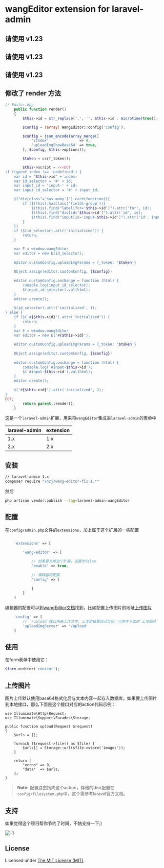 wangEditor extension for laravel-admin
======

## 请使用 v1.23
## 请使用 v1.23
## 请使用 v1.23

## 修改了 render 方法
```php
// Editor.php
    public function render()
    {
        $this->id = str_replace('.', '', $this->id . microtime(true));

        $config = (array) WangEditor::config('config');

        $config = json_encode(array_merge([
            'zIndex'              => 0,
            'uploadImgShowBase64' => true,
        ], $config, $this->options));

        $token = csrf_token();

        $this->script = <<<EOT
if (typeof index !== 'undefined') {
    var id = '$this->id' + index;
    var id_selector = '#' + id;
    var input_id = 'input-' + id;
    var input_id_selector = '#' + input_id;

    $("div[class^='has-many']").each(function(){
        if ($(this).hasClass('fields-group')){
            $(this).find("label[for='$this->id']").attr('for', id);
            $(this).find("div[id='$this->id']").attr('id', id);
            $(this).find("input[id='input-$this->id']").attr('id', input_id);
        }
    })
    if ($(id_selector).attr('initialized')) {
        return;
    }

    var E = window.wangEditor
    var editor = new E(id_selector);
    
    editor.customConfig.uploadImgParams = {_token: '$token'}
    
    Object.assign(editor.customConfig, {$config})
    
    editor.customConfig.onchange = function (html) {
        console.log(input_id_selector);
        $(input_id_selector).val(html);
    }
    editor.create();
    
    $(id_selector).attr('initialized', 1);
} else {
    if ($('#{$this->id}').attr('initialized')) {
        return;
    }
    var E = window.wangEditor
    var editor = new E('#{$this->id}');
    
    editor.customConfig.uploadImgParams = {_token: '$token'}
    
    Object.assign(editor.customConfig, {$config})
    
    editor.customConfig.onchange = function (html) {
        console.log('#input-$this->id');
        $('#input-$this->id').val(html);
    }
    editor.create();
    
    $('#{$this->id}').attr('initialized', 1);
}
EOT;
        return parent::render();
    }
```

这是一个`laravel-admin`扩展，用来将`wangEditor`集成进`laravel-admin`的表单中

laravel-admin | extension
---- | ---
1.x | 1.x
2.x |2.x

## 安装

```bash
// laravel-admin 1.x
composer require "xnzj/wang-editor-fix:1.*"
```

然后
```bash
php artisan vendor:publish --tag=laravel-admin-wangEditor
```

## 配置

在`config/admin.php`文件的`extensions`，加上属于这个扩展的一些配置
```php

    'extensions' => [

        'wang-editor' => [
        
            // 如果要关掉这个扩展，设置为false
            'enable' => true,
            
            // 编辑器的配置
            'config' => [
                
            ]
        ]
    ]

```

编辑器的配置可以到[wangEditor文档](https://www.kancloud.cn/wangfupeng/wangeditor3/335776)找到，比如配置上传图片的地址[上传图片](https://www.kancloud.cn/wangfupeng/wangeditor3/335782)

```php
    'config' => [
        // `/upload`接口用来上传文件，上传逻辑要自己实现，可参考下面的`上传图片`
        'uploadImgServer' => '/upload'
    ]
```

## 使用

在form表单中使用它：
```php
$form->editor('content');
```

## 上传图片

图片上传默认使用base64格式化后与文本内容一起存入数据库，如果要上传图片到本地接口，那么下面是这个接口对应的action代码示例：

    use Illuminate\Http\Request;
    use Illuminate\Support\Facades\Storage;

    public function upload(Request $request)
    {
        $urls = [];

        foreach ($request->file() as $file) {
            $urls[] = Storage::url($file->store('images'));
        }

        return [
            "errno" => 0,
            "data"  => $urls,
        ];
    }

> **Note:** 配置路由指向这个action，存储的disk配置在`config/filesystem.php`中，这个需参考laravel官方文档。

## 支持

如果觉得这个项目帮你节约了时间，不妨支持一下;)

![-1](https://cloud.githubusercontent.com/assets/1479100/23287423/45c68202-fa78-11e6-8125-3e365101a313.jpg)

License
------------
Licensed under [The MIT License (MIT)](LICENSE).
